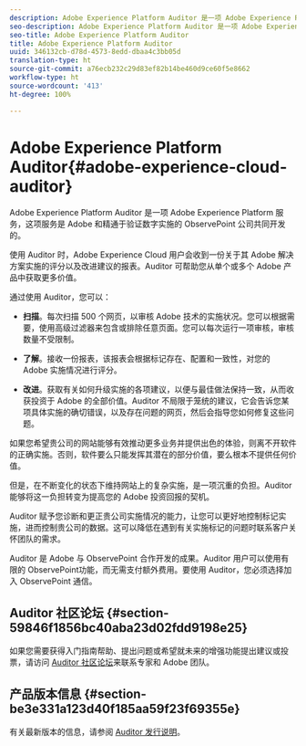 ```yaml
---
description: Adobe Experience Platform Auditor 是一项 Adobe Experience Platform 服务，这项服务是 Adobe 和精通于验证数字实施的 ObservePoint 公司共同开发的。
seo-description: Adobe Experience Platform Auditor 是一项 Adobe Experience Platform 服务，这项服务是 Adobe 和精通于验证数字实施的 ObservePoint 公司共同开发的。
seo-title: Adobe Experience Platform Auditor
title: Adobe Experience Platform Auditor
uuid: 346132cb-d78d-4573-8edd-dbaa4c3bb05d
translation-type: ht
source-git-commit: a76ecb232c29d83ef82b14be460d9ce60f5e8662
workflow-type: ht
source-wordcount: '413'
ht-degree: 100%

---
```



# Adobe Experience Platform Auditor{#adobe-experience-cloud-auditor}

Adobe Experience Platform Auditor 是一项 Adobe Experience Platform 服务，这项服务是 Adobe 和精通于验证数字实施的 ObservePoint 公司共同开发的。

使用 Auditor 时，Adobe Experience Cloud 用户会收到一份关于其 Adobe 解决方案实施的评分以及改进建议的报表。Auditor 可帮助您从单个或多个 Adobe 产品中获取更多价值。

通过使用 Auditor，您可以：

* **扫描**。每次扫描 500 个网页，以审核 Adobe 技术的实施状况。您可以根据需要，使用高级过滤器来包含或排除任意页面。您可以每次运行一项审核，审核数量不受限制。

* **了解**。接收一份报表，该报表会根据标记存在、配置和一致性，对您的 Adobe 实施情况进行评分。

* **改进**。获取有关如何升级实施的各项建议，以便与最佳做法保持一致，从而收获投资于 Adobe 的全部价值。Auditor 不局限于笼统的建议，它会告诉您某项具体实施的确切错误，以及存在问题的网页，然后会指导您如何修复这些问题。

如果您希望贵公司的网站能够有效推动更多业务并提供出色的体验，则离不开软件的正确实施。否则，软件要么只能发挥其潜在的部分价值，要么根本不提供任何价值。

但是，在不断变化的状态下维持网站上的复杂实施，是一项沉重的负担。Auditor 能够将这一负担转变为提高您的 Adobe 投资回报的契机。

Auditor 赋予您诊断和更正贵公司实施情况的能力，让您可以更好地控制标记实施，进而控制贵公司的数据。这可以降低在遇到有关实施标记的问题时联系客户关怀团队的需求。

Auditor 是 Adobe 与 ObservePoint 合作开发的成果。Auditor 用户可以使用有限的 ObservePoint功能，而无需支付额外费用。要使用 Auditor，您必须选择加入 ObservePoint 通信。

## Auditor 社区论坛 {#section-59846f1856bc40aba23d02fdd9198e25}

如果您需要获得入门指南帮助、提出问题或希望就未来的增强功能提出建议或投票，请访问 [Auditor 社区论坛](https://forums.adobe.com/community/experience-cloud/platform/core-services/activation-service/auditor)来联系专家和 Adobe 团队。

## 产品版本信息 {#section-be3e331a123d40f185aa59f23f69355e}

有关最新版本的信息，请参阅 [Auditor 发行说明](release-notes.md)。
